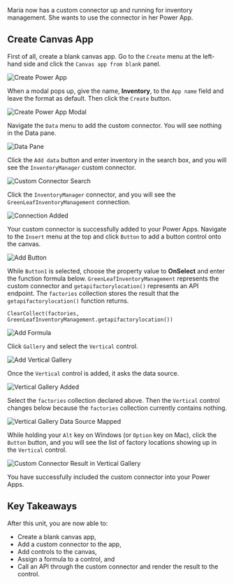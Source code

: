Maria now has a custom connector up and running for inventory management. She wants to use the connector in her Power App.


## Create Canvas App ##

First of all, create a blank canvas app. Go to the `Create` menu at the left-hand side and click the `Canvas app from blank` panel.

![Create Power App][image-01]

When a modal pops up, give the name, **Inventory**, to the `App name` field and leave the format as default. Then click the `Create` button.

![Create Power App Modal][image-02]

Navigate the `Data` menu to add the custom connector. You will see nothing in the Data pane.

![Data Pane][image-03]

Click the `Add data` button and enter inventory in the search box, and you will see the `InventoryManager` custom connector.

![Custom Connector Search][image-04]

Click the `InventoryManager` connector, and you will see the `GreenLeafInventoryManagement` connection.

![Connection Added][image-05]

Your custom connector is successfully added to your Power Apps. Navigate to the `Insert` menu at the top and click `Button` to add a button control onto the canvas.

![Add Button][image-06]

While `Button1` is selected, choose the property value to **OnSelect** and enter the function formula below. `GreenLeafInventoryManagement` represents the custom connector and `getapifactorylocation()` represents an API endpoint. The `factories` collection stores the result that the `getapifactorylocation()` function returns.

```powerappsfl
ClearCollect(factories, GreenLeafInventoryManagement.getapifactorylocation())
```

![Add Formula][image-07]

Click `Gallery` and select the `Vertical` control.

![Add Vertical Gallery][image-08]

Once the `Vertical` control is added, it asks the data source.

![Vertical Gallery Added][image-09]

Select the `factories` collection declared above. Then the `Vertical` control changes below because the `factories` collection currently contains nothing.

![Vertical Gallery Data Source Mapped][image-10]

While holding your `Alt` key on Windows (or `Option` key on Mac), click the `Button` button, and you will see the list of factory locations showing up in the `Vertical` control.

![Custom Connector Result in Vertical Gallery][image-11]

You have successfully included the custom connector into your Power Apps.


## Key Takeaways ##

After this unit, you are now able to:

* Create a blank canvas app,
* Add a custom connector to the app,
* Add controls to the canvas,
* Assign a formula to a control, and
* Call an API through the custom connector and render the result to the control.


[image-01]: ../media/08-use-custom-connector-in-powerapp-01.png
[image-02]: ../media/08-use-custom-connector-in-powerapp-02.png
[image-03]: ../media/08-use-custom-connector-in-powerapp-03.png
[image-04]: ../media/08-use-custom-connector-in-powerapp-04.png
[image-05]: ../media/08-use-custom-connector-in-powerapp-05.png
[image-06]: ../media/08-use-custom-connector-in-powerapp-06.png
[image-07]: ../media/08-use-custom-connector-in-powerapp-07.png
[image-08]: ../media/08-use-custom-connector-in-powerapp-08.png
[image-09]: ../media/08-use-custom-connector-in-powerapp-09.png
[image-10]: ../media/08-use-custom-connector-in-powerapp-10.png
[image-11]: ../media/08-use-custom-connector-in-powerapp-11.png
